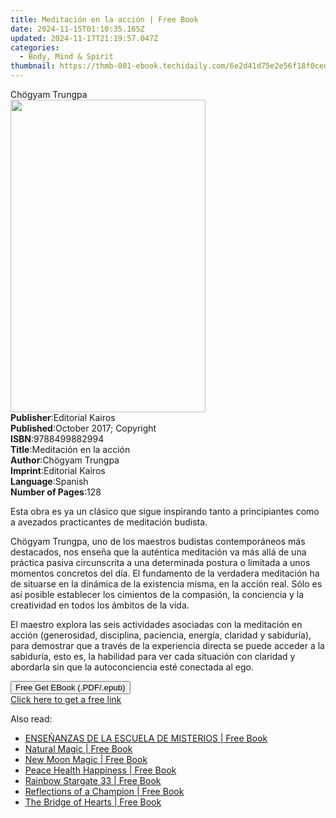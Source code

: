 ```yaml
---
title: Meditación en la acción | Free Book
date: 2024-11-15T01:10:35.165Z
updated: 2024-11-17T21:19:57.047Z
categories:
  - Body, Mind & Spirit
thumbnail: https://thmb-001-ebook.techidaily.com/6e2d41d75e2e56f18f0cedda767dc8e13490590411bd3172164acfe090c5b486.jpg
---
```

<main id="book-container">
  <div class="flex flex-col">
    <div class="book-brief flex-1 py-6 px-4 sm:p-6 md:py-10 md:px-8">
      <!-- brief-->
      <div class="book-brief-main">Chögyam Trungpa</div>
    </div>
    <div
      class="book-meta-info flex-1 grid gap-4 col-start-1 col-end-3 row-start-1 sm:mb-6 sm:grid-cols-4 lg:gap-6 lg:col-start-2 lg:row-end-6 lg:row-span-6 lg:mb-0"
    >
      <div
        class="book-meta-info-left place-content-center mt-4 p-4 text-sm leading-6 col-start-2 col-span-2 dark:text-slate-400"
      >
        <img
          class="w-full h-500 object-cover rounded-lg sm:h-255 sm:col-span-2 lg:col-span-full"
          src="https://img-001-ebook.techidaily.com/314c6be395aacac96259031092add4a7f50549ce36e4771add92da78a38c7cca.jpg"
          alt=""
          width="312"
          height="500"
        />
      </div>
      <div
        class="book-meta-info-right mt-2 col-start-1 row-start-2 col-span-3 self-center"
      >
        <!-- meta data  -->
        <div class="flex flex-col px-4 md:px-8">
          <div class="flex-1">
            <strong>Publisher</strong>:<span class="px-2"
              >Editorial Kairos</span
            >
          </div>
          <div class="flex-1">
            <strong>Published</strong>:<span class="px-2"
              >October 2017; Copyright</span
            >
          </div>
          <div class="flex-1">
            <strong>ISBN</strong>:<span class="px-2">9788499882994</span>
          </div>
          <div class="flex-1">
            <strong>Title</strong>:<span class="px-2"
              >Meditación en la acción</span
            >
          </div>
          <div class="flex-1">
            <strong>Author</strong>:<span class="px-2">Chögyam Trungpa</span>
          </div>
          <div class="flex-1">
            <strong>Imprint</strong>:<span class="px-2">Editorial Kairos</span>
          </div>
          <div class="flex-1">
            <strong>Language</strong>:<span class="px-2">Spanish</span>
          </div>
          <div class="flex-1">
            <strong>Number of Pages</strong>:<span class="px-2">128</span>
          </div>
        </div>
      </div>
    </div>
    <div class="book-description flex-1 py-6 px-4 sm:p-6 md:py-10 md:px-8">
      <div class="book-description-main">
        <div accordion-content="" id="description">
          <p>
            Esta obra es ya un clásico que sigue inspirando tanto a
            principiantes como a avezados practicantes de meditación budista.
          </p>
          <p>
            Chögyam Trungpa, uno de los maestros budistas contemporáneos más
            destacados, nos enseña que la auténtica meditación va más allá de
            una práctica pasiva circunscrita a una determinada postura o
            limitada a unos momentos concretos del día. El fundamento de la
            verdadera meditación ha de situarse en la dinámica de la existencia
            misma, en la acción real. Sólo es así posible establecer los
            cimientos de la compasión, la conciencia y la creatividad en todos
            los ámbitos de la vida.
          </p>
          <p>
            El maestro explora las seis actividades asociadas con la meditación
            en acción (generosidad, disciplina, paciencia, energía, claridad y
            sabiduría), para demostrar que a través de la experiencia directa se
            puede acceder a la sabiduría, esto es, la habilidad para ver cada
            situación con claridad y abordarla sin que la autoconciencia esté
            conectada al ego.
          </p>
        </div>
      </div>
    </div>
    <div class="book-excerpts flex-1 py-6 px-4 sm:p-6 md:py-10 md:px-8"></div>
    <div
      class="book-about-author flex-1 py-6 px-4 sm:p-6 md:py-10 md:px-8"
    ></div>
    <div class="book-free-get flex-1 py-6 px-4 sm:p-6 md:py-10 md:px-8">
      <button
        id="btn-free-get"
        class="bg-blue-500 hover:bg-blue-700 text-white font-bold py-2 px-4 rounded"
      >
        Free Get EBook (.PDF/.epub)
      </button>
      <div id="countdown-display" class="px-2 text-lg mt-2"></div>
      <a
        id="free-link"
        class="hidden bg-blue-500 hover:bg-blue-700 text-white font-bold py-2 px-4 rounded"
        href="https://www.ebooks.com/en-us/book/96312008/meditaci-n-en-la-acci-n/ch-gyam-trungpa/"
        target="_blank"
        >Click here to get a free link</a
      >
    </div>
    <script>
      let countdownTime = 0;
      let countdownInterval = null;
      document
        .getElementById('btn-free-get')
        .addEventListener('click', startCountdown);
      function startCountdown() {
        countdownTime = new Date().getTime() + 60000 * 3;
        countdownInterval = setInterval(updateCountdown, 1000);
        document.getElementById('btn-free-get').disabled = true;
        document
          .getElementById('btn-free-get')
          .classList.add('bg-gray-500', 'cursor-not-allowed');
      }
      function updateCountdown() {
        let currentTime = new Date().getTime();
        let timeLeft = countdownTime - currentTime;
        let secondsLeft = Math.floor(timeLeft / 1000);
        document.getElementById('countdown-display').innerHTML =
          `Remaining time: ${secondsLeft} seconds.`;
        if (secondsLeft <= 0) {
          clearInterval(countdownInterval);
          document.getElementById('btn-free-get').classList.add('hidden');
          document.getElementById('free-link').classList.remove('hidden');
          document.getElementById('countdown-display').innerHTML = '';
        }
      }
    </script>
  </div>
</main>

<ins class="adsbygoogle"
      style="display:block"
      data-ad-client="ca-pub-7571918770474297"
      data-ad-slot="8358498916"
      data-ad-format="auto"
      data-full-width-responsive="true"></ins>
    

<span class="atpl-alsoreadstyle">Also read:</span>
<div><ul>
<li><a href="https://novels-ebooks.techidaily.com/210650434-9781609884215-ensenanzas-de-la-escuela-de-misterios/"><u>ENSEÑANZAS DE LA ESCUELA DE MISTERIOS | Free Book</u></a></li>
<li><a href="https://novels-ebooks.techidaily.com/210650289-9781398827363-natural-magic/"><u>Natural Magic | Free Book</u></a></li>
<li><a href="https://novels-ebooks.techidaily.com/210650166-9781623177911-new-moon-magic/"><u>New Moon Magic | Free Book</u></a></li>
<li><a href="https://novels-ebooks.techidaily.com/210650328-9781958678701-peace-health-happiness/"><u>Peace Health Happiness | Free Book</u></a></li>
<li><a href="https://novels-ebooks.techidaily.com/210650412-9781982240127-rainbow-stargate-33/"><u>Rainbow Stargate 33 | Free Book</u></a></li>
<li><a href="https://novels-ebooks.techidaily.com/210650367-9781662478581-reflections-of-a-champion/"><u>Reflections of a Champion | Free Book</u></a></li>
<li><a href="https://novels-ebooks.techidaily.com/210650298-9781914366628-the-bridge-of-hearts/"><u>The Bridge of Hearts | Free Book</u></a></li>
</ul></div>

